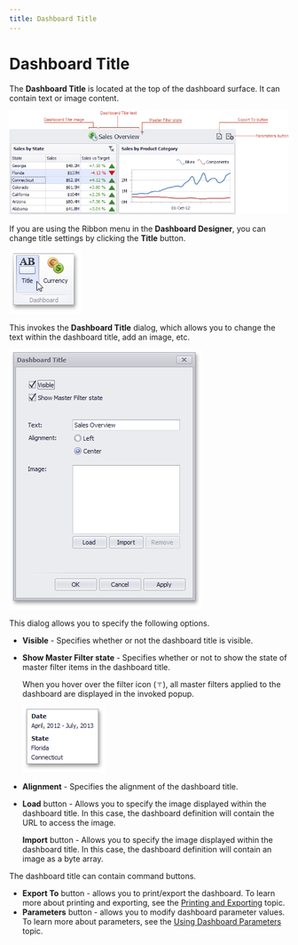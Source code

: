 ```yaml
---
title: Dashboard Title
---
```

# Dashboard Title
The **Dashboard Title** is located at the top of the dashboard surface. It can contain text or image content.

![DashboardTitleArea](../../../images/img19734.png)

If you are using the Ribbon menu in the **Dashboard Designer**, you can change title settings by clicking the **Title** button.

![TitleButton_Ribbon](../../../images/img19847.png)

This invokes the **Dashboard Title** dialog, which allows you to change the text within the dashboard title, add an image, etc.

![DashboardTitle_Dialog](../../../images/img19848.png)

This dialog allows you to specify the following options.
* **Visible** - Specifies whether or not the dashboard title is visible.
* **Show Master Filter state** - Specifies whether or not to show the state of master filter items in the dashboard title.
	
	When you hover over the filter icon (![DashboardTitle_MasterFilterIcon](../../../images/img23138.png)), all master filters applied to the dashboard are displayed in the invoked popup.
	
	![DashboardTitle_MasterFilterPopup](../../../images/img23137.png)
* **Alignment** - Specifies the alignment of the dashboard title.
* **Load** button - Allows you to specify the image displayed within the dashboard title. In this case, the dashboard definition will contain the URL to access the image.
	
	**Import** button - Allows you to specify the image displayed within the dashboard title. In this case, the dashboard definition will contain an image as a byte array.

The dashboard title can contain command buttons.
* **Export To** button - allows you to print/export the dashboard. To learn more about printing and exporting, see the [Printing and Exporting](../printing-and-exporting.md) topic.
* **Parameters** button - allows you to modify dashboard parameter values. To learn more about parameters, see the [Using Dashboard Parameters](../data-analysis/using-dashboard-parameters.md) topic.